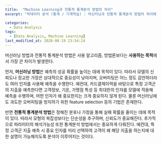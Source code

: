 ```yaml
---
title:  "Machine Learning과 전통적 통계분석 방법의 차이"
excerpt: "빅데이터 분석 (통계 / 기계학습) : 머신러닝과 전통적 통계분석 방법의 차이에 대해 정리한 글입니다."

categories:
  - Data Analysis
tags:
  - [Data Analysis, Machine Learning]
last_modified_at: 2020-08-19 23:54:14
---
```

  
머신러닝 방법과 전통적 통계분석 방법은 사용 알고리즘, 방법론보다는 **사용하는 목적**에서 가장 큰 차이가 발생한다.  

먼저, **머신러닝 방법**은 예측의 성공 확률을 높이는 데에 목적이 있다. 따라서 모델의 신뢰도나 정교한 가정은 상대적으로 중요성이 낮아지며, 오버피팅은 어느 정도 감안하더라도 여러 인자를 사용해 예측을 수행한다. 예컨대, 카드결제이력을 바탕으로 특정 고객군의 지출을 예측한다면 고객정보, 기온, 가맹점 특성 등 최대한의 인자를 모델에 적용해 예측을 수행하며, 어떤 인자가 왜 중요한지는 크게 중요하지 않게 된다. 물론 머신러닝에도 과도한 오버피팅을 방지하기 위한 feature selection 등의 기법은 존재한다.  

반면 **전통적 통계분석 방법**은 정해진 분포나 가정을 통해 실패 확률을 줄이는 데에 목적이 있다. 따라서 모형의 복잡성보다는 단순성을 추구하며, 신뢰도가 중요해진다. 추가적으로 파라미터의 해석가능성 또한 통계분석 방법에서는 중요하게 다뤄진다. 예컨대, 특정 고객군 지출 예측 시 중요 인자를 미리 선택하여 고객이 왜 해당 지출을 하는지에 대한 설명이 가능해지도록 분석이 이루어지는 것이다.
 

